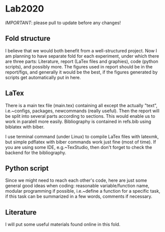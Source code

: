 # Lab2020

_IMPORTANT_: please pull to update before any changes!

## Fold structure

I believe that we would both benefit from a well-structured project. Now I am planning to have separate fold for each experiment, under which there are three parts: Literature, report (LaTex files and graphies), code (python scripts), and possibly more. The figures used in report should be in the report/figs, and generally it would be the best, if the figures generated by scripts get automatically put in here.

## LaTex

There is a main tex file (main.tex) containing all except the actually "text", i.e.~configs, packages, newcommands (really useful). Then the report will be split into several parts according to sections. This would enable us to work in paralell more easily. Bibliography is contained in refs.bib using biblatex with biber.

I use terminal command (under Linux) to compile LaTex files with latexmk, but simple pdflatex with biber commands work just fine (most of time). If you are using some IDE, e.g.~TexStudio, then don't forget to check the backend for the bibliography.

## Python script

Since we might need to reach each other's code, here are just some general good ideas when coding: reasonable variable/function name, modular programming if possible, i.e.~define a function for a specific task, if this task can be summarized in a few words, comments if necessary. 

## Literature

I will put some useful materials found online in this fold.

